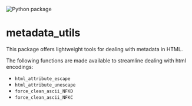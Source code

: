 ![Python package](https://github.com/jvanasco/metadata_utils/workflows/Python%20package/badge.svg)

metadata_utils
==============

This package offers lightweight tools for dealing with metadata in HTML.

The following functions are made available to streamline dealing with html encodings:

* `html_attribute_escape`
* `html_attribute_unescape`
* `force_clean_ascii_NFKD`
* `force_clean_ascii_NFKC`
